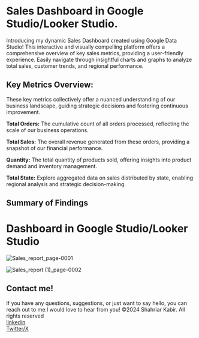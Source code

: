 # Sales Dashboard in Google Studio/Looker Studio.
Introducing my dynamic Sales Dashboard created using Google Data Studio! This interactive and visually compelling platform offers a comprehensive overview of key sales metrics, providing a user-friendly experience. Easily navigate through insightful charts and graphs to analyze total sales, customer trends, and regional performance. 

<h2>Key Metrics Overview:</h2>
These key metrics collectively offer a nuanced understanding of our business landscape, guiding strategic decisions and fostering continuous improvement.

<strong>Total Orders:</strong> The cumulative count of all orders processed, reflecting the scale of our business operations.

<strong>Total Sales:</strong> The overall revenue generated from these orders, providing a snapshot of our financial performance.

<strong>Quantity:</strong> The total quantity of products sold, offering insights into product demand and inventory management.

<strong>Total State:</strong> Explore aggregated data on sales distributed by state, enabling regional analysis and strategic decision-making.
<h2>Summary of Findings</h2>
<h1> Dashboard in Google Studio/Looker Studio</h1>


![Sales_report_page-0001](https://github.com/skbd9/Google_Studio_Looker.com_Dashboard/assets/108250623/d3a3699a-609c-4b17-8a81-31d032694147)

![Sales_report (1)_page-0002](https://github.com/skbd9/Google_Studio_Looker.com_Dashboard/assets/108250623/bdc5e3fc-683f-410f-a68c-6b151e407a80)


<h2>Contact me!</h2>
If you have any questions, suggestions, or just want to say hello, you can reach out to me.I would love to hear from you!
©2024 Shahriar Kabir. All rights reserved<br>
<a href="www.linkedin.com/in/shahriar-kabir-94562b2a1">linkedin</a><br>
<a href="https://x.com/SHAHRIAR7651?t=tpZqBfd0DvVd8CxD1POw8Q&s=09">Twitter/X</a>



